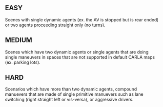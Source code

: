 ## EASY

Scenes with single dynamic agents (ex. the AV is stopped but is rear ended) or
two agents proceeding straight only (no turns).

## MEDIUM

Scenes which have two dynamic agents or single agents that are doing single 
maneuvers in spaces that are not supported in default CARLA maps (ex. parking 
lots). 

## HARD

Scenarios which have more than two dynamic agents, compound manuevers that 
are made of single primitive manuevers such as lane switching (right 
straight left or vis-versa), or aggressive drivers. 